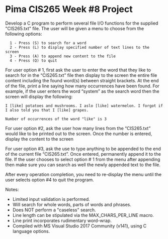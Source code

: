 # Pima CIS265 Week #8 Project

Develop a C program to perform several file I/O functions for the supplied "CIS265.txt" file. The user will be given a menu to choose from 
the following options:
```text
  1 - Press (S) to search for a word
  2 - Press (L) to display specified number of text lines to the screen
  3 - Press (A) to append new content to the file
  4 - Press (Q) to quit
```
For user option # 1, first ask the user to enter the word that they like to search for in the “CIS265.txt” file then display to the screen the 
entire file content including the found word(s) between straight brackets. At the end of the file, print a line saying how many occurrences have been 
found. For example, if the user enters the word “system” as the search word then the screen will display the following:
```text
I [like] potatoes and mushrooms. I aslo [like] watermelon. I forgot if I also told you that I [like] grapes.

Number of occurrences of the word "like" is 3
```
For user option #2, ask the user how many lines from the “CIS265.txt” would like to be printed out to the screen. Once the number is entered, 
display the content to the screen 

For user option #3, ask the use to type anything to be appended to the end of the current file “CIS265.txt”. Once entered, permanently append it 
to the file. If the user chooses to select option # 1 from the menu after appending then make sure you can search as well the newly appended text to 
the file.

After every operation completion, you need to re-display the menu until the user selects option #4 to quit the program.

Notes:
* Limited input validation is performed.
* Will search for whole words, parts of words and phrases.
* Does NOT perform a "caseless" search.
* Line length can be stipulated via the MAX_CHARS_PER_LINE macro.
* Line print incorporates rudimentary word-wrap.
* Compiled with MS Visual Studio 2017 Community (v141), using C language options.
